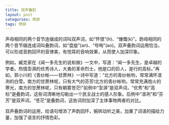 ```yaml
---
title: 双声叠韵
layout: post
categories: 修辞
tags: 修辞
---
```


声母相同的两个音节连缀成的词叫双声词，如“怀恨”(h)、“慷慨(k)”。韵母相同的两个音节缀连成词叫叠韵词，如“盘旋”(an)、“号啕”(ao)。双声叠韵词运用恰当，可以形成音韵回环的音律美，有悦耳的音响效果，从而使人加深印象。

例如，臧克家在《闻一多先生的说和做》一文中，写道：“闻一多先生，是卓越的学者。热情澎湃的优秀诗人，大勇的革命烈士，他是口的巨人，是行的高标。”再如，郭小川的《青纱帐——甘蔗林》一诗中写道：“北方的青纱帐哟，常常满怀凛冽的白雪。南方的甘蔗林呢，只有大气的芬芳!北方的青纱帐哟，常常充满炮火的寒光，南方的甘蔗林呢，只有朝雾苍茫!”前例中“澎湃”是双声词，“优秀”和“高标”是叠韵词，这些词清晰地勾勒出一个民主战士的感人形象。后例中“凛冽”和“芬芳”是双声词，“苍茫”是叠韵词，这些词则加深了主体事物两者的对比。

双声叠韵词的运用，给语句增添了声韵回环，婉转动听之美，加重了词语的描绘力量，加强了语言的抒情色彩。 